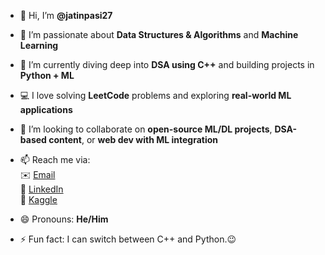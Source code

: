 - 👋 Hi, I’m **@jatinpasi27**
- 👀 I’m passionate about **Data Structures & Algorithms** and **Machine Learning**
- 🌱 I’m currently diving deep into **DSA using C++** and building projects in **Python + ML**
- 💻 I love solving **LeetCode** problems and exploring **real-world ML applications**
- 💞️ I’m looking to collaborate on **open-source ML/DL projects**, **DSA-based content**, or **web dev with ML integration**
- 📫 Reach me via:  
  ✉️ [Email](mailto:pasijatin2004@gmail.com)  
  💼 [LinkedIn](https://www.linkedin.com/in/jatinpasi27)  
  🧠 [Kaggle](https://www.kaggle.com/jatinpasi27)

- 😄 Pronouns: **He/Him**
- ⚡ Fun fact: I can switch between C++ and Python.😉


<!---<h1 align="center">Hi 👋, I'm Jatin Pasi</h1>
<h3 align="center">👀A passionate about Data Structures & Algorithms and Data Driven Fields</h3>

<p align="left"> <img src="https://komarev.com/ghpvc/?username=jatinpasi27&label=Profile%20views&color=0e75b6&style=flat" alt="jatinpasi27" /> </p>

<p align="left"> <a href="https://github.com/ryo-ma/github-profile-trophy"><img src="https://github-profile-trophy.vercel.app/?username=jatinpasi27" alt="jatinpasi27" /></a> </p>

- 🌱 I’m currently diving deep into **DSA using C++ and building projects in Python + ML**

- 🌱 I’m currently Practicing **Data Structures & Problem Solving.**

- 👯 I’m looking to collaborate on **open-source ML/DL projects, DSA-based content, or web dev with ML integration**

- 💻 I love solving **LeetCode problems and exploring real-world ML applications**

- 📫 How to reach me **pasijatin2004@gmail.com**

- ⚡ Fun fact **I can switch between C++ and Python.😉**

<h3 align="left">Connect with me:</h3>
<p align="left">
<a href="https://linkedin.com/in/www.linkedin.com/in/jatin-pasi-4493342ba/" target="blank"><img align="center" src="https://raw.githubusercontent.com/rahuldkjain/github-profile-readme-generator/master/src/images/icons/Social/linked-in-alt.svg" alt="www.linkedin.com/in/jatin-pasi-4493342ba/" height="30" width="40" /></a>
<a href="https://kaggle.com/jatinpasi" target="blank"><img align="center" src="https://raw.githubusercontent.com/rahuldkjain/github-profile-readme-generator/master/src/images/icons/Social/kaggle.svg" alt="jatinpasi" height="30" width="40" /></a>
<a href="https://www.hackerrank.com/@jatinpasi2004" target="blank"><img align="center" src="https://raw.githubusercontent.com/rahuldkjain/github-profile-readme-generator/master/src/images/icons/Social/hackerrank.svg" alt="@jatinpasi2004" height="30" width="40" /></a>
<a href="https://www.leetcode.com/jatin_pasi_2218" target="blank"><img align="center" src="https://raw.githubusercontent.com/rahuldkjain/github-profile-readme-generator/master/src/images/icons/Social/leet-code.svg" alt="jatin_pasi_2218" height="30" width="40" /></a>
</p>

<h3 align="left">Languages and Tools:</h3>
<p align="left"> <a href="https://www.cprogramming.com/" target="_blank" rel="noreferrer"> <img src="https://raw.githubusercontent.com/devicons/devicon/master/icons/c/c-original.svg" alt="c" width="40" height="40"/> </a> <a href="https://www.w3schools.com/cpp/" target="_blank" rel="noreferrer"> <img src="https://raw.githubusercontent.com/devicons/devicon/master/icons/cplusplus/cplusplus-original.svg" alt="cplusplus" width="40" height="40"/> </a> <a href="https://www.w3schools.com/css/" target="_blank" rel="noreferrer"> <img src="https://raw.githubusercontent.com/devicons/devicon/master/icons/css3/css3-original-wordmark.svg" alt="css3" width="40" height="40"/> </a> <a href="https://git-scm.com/" target="_blank" rel="noreferrer"> <img src="https://www.vectorlogo.zone/logos/git-scm/git-scm-icon.svg" alt="git" width="40" height="40"/> </a> <a href="https://www.w3.org/html/" target="_blank" rel="noreferrer"> <img src="https://raw.githubusercontent.com/devicons/devicon/master/icons/html5/html5-original-wordmark.svg" alt="html5" width="40" height="40"/> </a> <a href="https://pandas.pydata.org/" target="_blank" rel="noreferrer"> <img src="https://raw.githubusercontent.com/devicons/devicon/2ae2a900d2f041da66e950e4d48052658d850630/icons/pandas/pandas-original.svg" alt="pandas" width="40" height="40"/> </a> <a href="https://www.python.org" target="_blank" rel="noreferrer"> <img src="https://raw.githubusercontent.com/devicons/devicon/master/icons/python/python-original.svg" alt="python" width="40" height="40"/> </a> <a href="https://pytorch.org/" target="_blank" rel="noreferrer"> <img src="https://www.vectorlogo.zone/logos/pytorch/pytorch-icon.svg" alt="pytorch" width="40" height="40"/> </a> <a href="https://scikit-learn.org/" target="_blank" rel="noreferrer"> <img src="https://upload.wikimedia.org/wikipedia/commons/0/05/Scikit_learn_logo_small.svg" alt="scikit_learn" width="40" height="40"/> </a> <a href="https://seaborn.pydata.org/" target="_blank" rel="noreferrer"> <img src="https://seaborn.pydata.org/_images/logo-mark-lightbg.svg" alt="seaborn" width="40" height="40"/> </a> <a href="https://www.tensorflow.org" target="_blank" rel="noreferrer"> <img src="https://www.vectorlogo.zone/logos/tensorflow/tensorflow-icon.svg" alt="tensorflow" width="40" height="40"/> </a> </p>

<p><img align="left" src="https://github-readme-stats.vercel.app/api/top-langs?username=jatinpasi27&show_icons=true&locale=en&layout=compact" alt="jatinpasi27" /></p>

<p>&nbsp;<img align="center" src="https://github-readme-stats.vercel.app/api?username=jatinpasi27&show_icons=true&locale=en" alt="jatinpasi27" /></p>

jatinpasi27/jatinpasi27 is a ✨ special ✨ repository because its `README.md` (this file) appears on your GitHub profile.
You can click the Preview link to take a look at your changes.
--->
